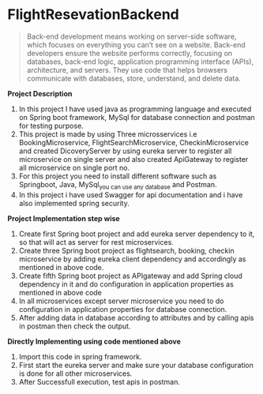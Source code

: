 # FlightResevationBackend

>Back-end development means working on server-side software, which focuses on everything you can’t see on a website. Back-end developers ensure the website performs correctly, focusing on databases, back-end logic, application programming interface (APIs), architecture, and servers. They use code that helps browsers communicate with databases, store, understand, and delete data.

**Project Description**
1) In this project I have used java as programming language and executed on Spring boot framework, MySql for database connection and postman for testing purpose. 
2) This project is made by using Three microsservices i.e BookingMicroservice, FlightSearchMicroservice, CheckinMicroservice and created DicoveryServer by using eureka server to register all microservice on single server and also created ApiGateway to register all microservice on single port no.
3) For this project you need to install different software such as Springboot, Java, MySql<sub>you can use any database</sub> and Postman.
4) In this project i have used Swagger for api documentation and i have also implemented spring security.

**Project Implementation step wise**
1) Create first Spring boot project and add eureka server dependency to it, so that will act as server for rest microservices.
2) Create three Spring boot project as flightsearch, booking, checkin microservice by adding eureka client dependency and accordingly as mentioned in above code.
3) Create fifth Spring boot project as APIgateway and add Spring cloud dependency in it and do configuration in application properties as mentioned in above code
4) In all microservices except server microservice you need to do configuration in application properties for database connection.
5) After adding data in database according to attributes and by calling apis in postman then check the output.

**Directly Implementing using code mentioned above**
1) Import this code in spring framework.
2) First start the eureka server and make sure your database configuration is done for all other microservices.
3) After Successfull execution, test apis in postman.
